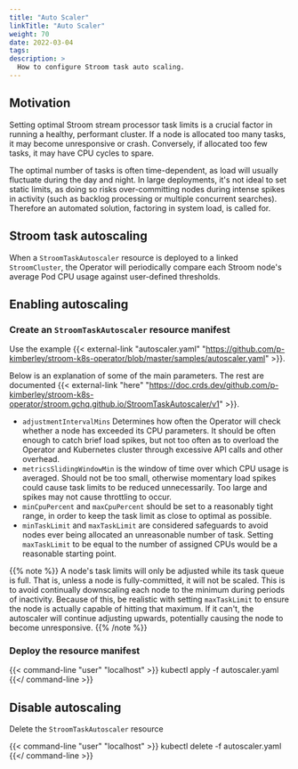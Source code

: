 ```yaml
---
title: "Auto Scaler"
linkTitle: "Auto Scaler"
weight: 70
date: 2022-03-04
tags: 
description: >
  How to configure Stroom task auto scaling.
---
```


## Motivation

Setting optimal Stroom stream processor task limits is a crucial factor in running a healthy, performant cluster.
If a node is allocated too many tasks, it may become unresponsive or crash.
Conversely, if allocated too few tasks, it may have CPU cycles to spare.

The optimal number of tasks is often time-dependent, as load will usually fluctuate during the day and night.
In large deployments, it's not ideal to set static limits, as doing so risks over-committing nodes during intense spikes in activity (such as backlog processing or multiple concurrent searches).
Therefore an automated solution, factoring in system load, is called for.


## Stroom task autoscaling

When a `StroomTaskAutoscaler` resource is deployed to a linked `StroomCluster`, the Operator will periodically compare each Stroom node's average Pod CPU usage against user-defined thresholds.


## Enabling autoscaling

### Create an `StroomTaskAutoscaler` resource manifest

Use the example {{< external-link "autoscaler.yaml" "https://github.com/p-kimberley/stroom-k8s-operator/blob/master/samples/autoscaler.yaml" >}}.

Below is an explanation of some of the main parameters.
The rest are documented {{< external-link "here" "https://doc.crds.dev/github.com/p-kimberley/stroom-k8s-operator/stroom.gchq.github.io/StroomTaskAutoscaler/v1" >}}.

* `adjustmentIntervalMins` Determines how often the Operator will check whether a node has exceeded its CPU parameters.
   It should be often enough to catch brief load spikes, but not too often as to overload the Operator and Kubernetes cluster through excessive API calls and other overhead.
* `metricsSlidingWindowMin` is the window of time over which CPU usage is averaged.
   Should not be too small, otherwise momentary load spikes could cause task limits to be reduced unnecessarily.
   Too large and spikes may not cause throttling to occur.
* `minCpuPercent` and `maxCpuPercent` should be set to a reasonably tight range, in order to keep the task limit as close to optimal as possible.
* `minTaskLimit` and `maxTaskLimit` are considered safeguards to avoid nodes ever being allocated an unreasonable number of task.
   Setting `maxTaskLimit` to be equal to the number of assigned CPUs would be a reasonable starting point.

{{% note %}}
A node's task limits will only be adjusted while its task queue is full.
That is, unless a node is fully-committed, it will not be scaled.
This is to avoid continually downscaling each node to the minimum during periods of inactivity.
Because of this, be realistic with setting `maxTaskLimit` to ensure the node is actually capable of hitting that maximum.
If it can't, the autoscaler will continue adjusting upwards, potentially causing the node to become unresponsive.
{{% /note %}}


### Deploy the resource manifest

{{< command-line "user" "localhost" >}}
kubectl apply -f autoscaler.yaml
{{</ command-line >}}


## Disable autoscaling

Delete the `StroomTaskAutoscaler` resource

{{< command-line "user" "localhost" >}}
kubectl delete -f autoscaler.yaml
{{</ command-line >}}
